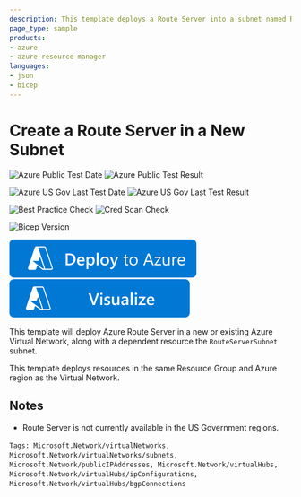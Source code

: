```yaml
---
description: This template deploys a Route Server into a subnet named RouteServerSubnet.
page_type: sample
products:
- azure
- azure-resource-manager
languages:
- json
- bicep
---
```

# Create a Route Server in a New Subnet

![Azure Public Test Date](https://azurequickstartsservice.blob.core.windows.net/badges/quickstarts/microsoft.network/route-server/PublicLastTestDate.svg)
![Azure Public Test Result](https://azurequickstartsservice.blob.core.windows.net/badges/quickstarts/microsoft.network/route-server/PublicDeployment.svg)

![Azure US Gov Last Test Date](https://azurequickstartsservice.blob.core.windows.net/badges/quickstarts/microsoft.network/route-server/FairfaxLastTestDate.svg)
![Azure US Gov Last Test Result](https://azurequickstartsservice.blob.core.windows.net/badges/quickstarts/microsoft.network/route-server/FairfaxDeployment.svg)

![Best Practice Check](https://azurequickstartsservice.blob.core.windows.net/badges/quickstarts/microsoft.network/route-server/BestPracticeResult.svg)
![Cred Scan Check](https://azurequickstartsservice.blob.core.windows.net/badges/quickstarts/microsoft.network/route-server/CredScanResult.svg)

![Bicep Version](https://azurequickstartsservice.blob.core.windows.net/badges/quickstarts/microsoft.network/route-server/BicepVersion.svg)

[![Deploy To Azure](https://raw.githubusercontent.com/Azure/azure-quickstart-templates/master/1-CONTRIBUTION-GUIDE/images/deploytoazure.svg?sanitize=true)](https://portal.azure.com/#create/Microsoft.Template/uri/https%3A%2F%2Fraw.githubusercontent.com%2FAzure%2Fazure-quickstart-templates%2Fmaster%2Fquickstarts%2Fmicrosoft.network%2Froute-server%2Fazuredeploy.json)
[![Visualize](https://raw.githubusercontent.com/Azure/azure-quickstart-templates/master/1-CONTRIBUTION-GUIDE/images/visualizebutton.svg?sanitize=true)](http://armviz.io/#/?load=https%3A%2F%2Fraw.githubusercontent.com%2FAzure%2Fazure-quickstart-templates%2Fmaster%2Fquickstarts%2Fmicrosoft.network%2Froute-server%2Fazuredeploy.json)

This template will deploy Azure Route Server in a new or existing Azure Virtual Network, along with a dependent resource the `RouteServerSubnet` subnet.

This template deploys resources in the same Resource Group and Azure region as the Virtual Network.

## Notes

* Route Server is not currently available in the US Government regions.

`Tags: Microsoft.Network/virtualNetworks, Microsoft.Network/virtualNetworks/subnets, Microsoft.Network/publicIPAddresses, Microsoft.Network/virtualHubs, Microsoft.Network/virtualHubs/ipConfigurations, Microsoft.Network/virtualHubs/bgpConnections`
